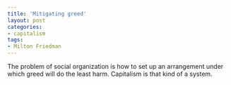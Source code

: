 ```yaml
---
title: 'Mitigating greed'
layout: post
categories:
- capitalism
tags:
- Milton Friedman
---
```


The problem of social organization is how to set up an arrangement under which greed will do the least harm. Capitalism is that kind of a system.